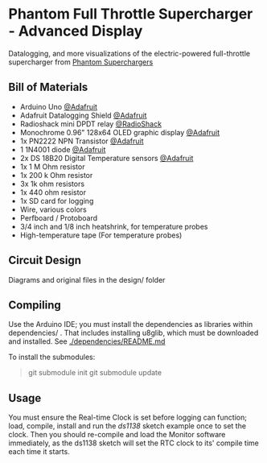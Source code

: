 Phantom Full Throttle Supercharger - Advanced Display
=====================================================

Datalogging, and more visualizations of the electric-powered full-throttle supercharger from [Phantom Superchargers](http://www.phantomsuperchargers.com/)

Bill of Materials
------------------------
* Arduino Uno [@Adafruit](http://www.adafruit.com/products/50)
* Adafruit Datalogging Shield [@Adafruit](http://www.adafruit.com/products/1141)
* Radioshack mini DPDT relay [@RadioShack](http://www.radioshack.com/product/index.jsp?productId=2062483)
* Monochrome 0.96" 128x64 OLED graphic display [@Adafruit](http://www.adafruit.com/product/326)
* 1x PN2222 NPN Transistor [@Adafruit](http://www.adafruit.com/products/756)
* 1 1N4001 diode [@Adafruit](http://www.adafruit.com/products/755)
* 2x DS 18B20 Digital Temperature sensors [@Adafruit](http://www.adafruit.com/products/374)
* 1x 1 M Ohm resistor
* 1x 200 k Ohm resistor
* 3x 1k ohm resistors
* 1x 440 ohm resistor
* 1x SD card for logging
* Wire, various colors
* Perfboard / Protoboard
* 3/4 inch and 1/8 inch heatshrink, for temperature probes
* High-temperature tape (For temperature probes)


Circuit Design
------------------------
Diagrams and original files in the design/ folder

Compiling
------------------------
Use the Arduino IDE; you must install the dependencies as libraries within dependencies/ . That includes installing u8glib, which must be downloaded and installed. See [./dependencies/README.md]()

To install the submodules:
> git submodule init
> git submodule update

Usage
------------------------
You must ensure the Real-time Clock is set before logging can function; load, compile, install and run the *ds1138* sketch example once to set the clock. Then you should re-compile and load the Monitor software immediately, as the ds1138 sketch will set the RTC clock to its' compile time each time it starts.
